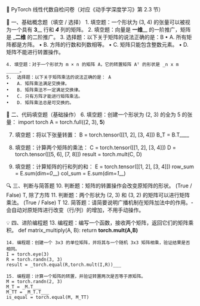 🧪 PyTorch 线性代数自检问卷（对应《动手学深度学习》第 2.3 节）

📘 一、基础概念题（填空 / 选择）
	1.	填空题：一个形状为 (3, 4) 的张量可以被视为一个具有 __3____ 行和 ___4___ 列的矩阵。
	2.	填空题：向量是 __一维____ 的一阶推广，矩阵是 ___二维__ 的二阶推广。
	3.	选择题：以下关于矩阵的说法正确的是：B
	•	A. 所有矩阵都是方阵。
	•	B. 方阵的行数和列数相等。
	•	C. 矩阵只能包含整数元素。
	•	D. 矩阵不能进行转置操作。
	
	4. 填空题：对于一个形状为 m × n 的矩阵 A，它的转置矩阵 Aᵀ 的形状是 _n x m _____。
	5.	选择题：以下关于矩阵乘法的说法正确的是： A
	•	A. 矩阵乘法满足交换律。
	•	B. 矩阵乘法不一定满足交换律。
	•	C. 只有方阵才能进行矩阵乘法。
	•	D. 矩阵乘法总是可交换的。

🧪 二、代码填空题（基础操作）
6.	填空题：创建一个形状为 (2, 3) 的全为 5 的张量：
import torch
A = torch.full((2, 3), __5__)

7.	填空题：将以下张量转置：
B = torch.tensor([[1, 2], [3, 4]])
B_T = B.T____

8.	填空题：计算两个矩阵的乘法：
C = torch.tensor([[1, 2], [3, 4]])
D = torch.tensor([[5, 6], [7, 8]])
result = torch.mult(C, D)

9.	填空题：计算矩阵的行和列的和：
E = torch.tensor([[1, 2], [3, 4]])
row_sum = E.sum(dim=_0___)
col_sum = E.sum(dim=_1___)

🔍 三、判断与简答题
	10.	判断题：矩阵的转置操作会改变原矩阵的形状。 (True / False)  T, 除了方阵
	11.	判断题：两个形状为 (2, 3) 和 (3, 2) 的矩阵可以进行矩阵乘法。 (True / False)  T
	12.	简答题：请简要说明广播机制在矩阵加法中的作用。- 会自动对原矩阵进行改变（行/列）的增加，不用手动操作。

💡 四、进阶编程题
	13.	编程题：编写一个函数，接收两个矩阵，返回它们的矩阵乘积。
    def matrix_multiply(A, B):
    return __torch.mult(A,B)__

    14.	编程题：创建一个 3x3 的单位矩阵，并将其与一个随机 3x3 矩阵相乘，验证结果是否相同。
    I = torch.eye(3)
    R = torch.randn(3, 3)
    result = _torch.equal(R,torch.mult(I,R))___

    15.	编程题：计算一个矩阵的转置，并验证转置两次是否等于原矩阵。
    M = torch.randn(2, 3)
    M_T = _M.T___
    M_TT = _M_T.T___
    is_equal = torch.equal(M, M_TT)